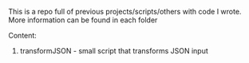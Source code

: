 This is a repo full of previous projects/scripts/others with code I wrote.
More information can be found in each folder

Content:

1.  transformJSON                      - small script that transforms JSON input
